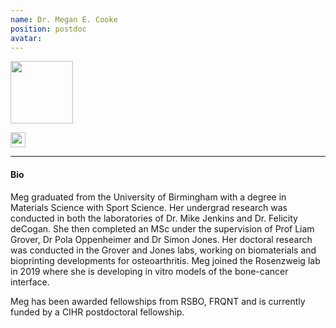 ```yaml
---
name: Dr. Megan E. Cooke
position: postdoc
avatar:
---
```

<img width="100" src="{{site.url}}/images/people/{{page.avatar}}" data-action="zoom">

<a href="https://twitter.com/megscooke"><i class="fa fa-twitter"></i></a>
<a href="mailto:megan.cooke@mail.mcgill.ca"><i class="fa fa-envelope-o"></i></a>
<a href="https://www.linkedin.com/in/megan-cooke-04a9846a"><i class="fab fa-linked-in"></i></a>
<a href="https://scholar.google.com/citations?user=d-28zGQAAAAJ&hl=en"><i class="ai ai-google-scholar-square"></i></a>
<a href="https://orcid.org/0000-0001-5254-7559"><img width="24px" src="{{site.url}}/images/logo/ORCID.png"></a>


<hr>

#### Bio
Meg graduated from the University of Birmingham with a degree in Materials Science with Sport Science.
Her undergrad research was conducted in both the laboratories of Dr. Mike Jenkins and Dr. Felicity deCogan. She then completed an MSc under the supervision of Prof Liam Grover, Dr Pola Oppenheimer and Dr Simon Jones. Her doctoral research was conducted in the Grover and Jones labs, working on biomaterials and bioprinting developments for osteoarthritis. Meg joined the Rosenzweig lab in 2019 where she is developing in vitro models of the bone-cancer interface.

Meg has been awarded fellowships from RSBO, FRQNT and is currently funded by a CIHR postdoctoral fellowship.
